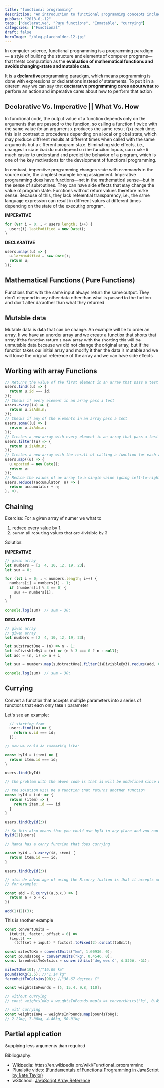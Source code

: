```yaml
---
title: "functional programming"
description: "An introduction to functional programming concepts including declarative programming, pure functions, immutability, and currying"
pubDate: "2018-01-12"
tags: ["declarative", "Pure functions", "Inmutable", "currying"]
categories: ["Functional"]
draft: false
heroImage: "/blog-placeholder-12.jpg"
---
```


In computer science, functional programming is a programming paradigm — a style of building the structure and elements of computer programs— that treats computation as the **evaluation of mathematical functions and avoids changing-state and mutable data**.

It is a **declarative** programming paradigm, which means programming is done with expressions or declarations instead of statements. To put it in a diferent way we can say that
**declarative programming cares about what** to perform an action and imperative cares about how to perform that action

## Declarative Vs. Imperative || What Vs. How

In functional code, the output value of a function depends only on the arguments that are passed to the function, so calling a function f twice with the same value for an argument x produces the same result f(x) each time; this is in contrast to procedures depending on a local or global state, which may produce different results at different times when called with the same arguments but a different program state. Eliminating side effects, i.e., changes in state that do not depend on the function inputs, can make it much easier to understand and predict the behavior of a program, which is one of the key motivations for the development of functional programming.

In contrast, imperative programming changes state with commands in the source code, the simplest example being assignment. Imperative programming does have functions—not in the mathematical sense—but in the sense of subroutines. They can have side effects that may change the value of program state. Functions without return values therefore make sense. Because of this, they lack referential transparency, i.e., the same language expression can result in different values at different times depending on the state of the executing program.

**IMPERATIVE**

```javascript
for (var i = 0; i < users.length; i++) {
  users[i].lastModified = new Date();
}
```

**DECLARATIVE**

```javascript
users.mnap((u) => {
  u.lastModified = new Date();
  return u;
});
```

## Mathematical Functions ( Pure Functions)

Functions that with the same input always return the same output. They don't deppend in any other data other than what is passed to the funtion and don't alter dataother than what they returned

## Mutable data

Mutable data is data that can be change.
An example will be to order an array. If we have an unorder array and we create a function that shorts that array if the function return a new array with the shorting this will be unmutable data because we did not change the original array, but if the function takes our initial array and modify it then the data is mutable and we will loose the original reference of the array and we can have side effects

## Working with array Functions

```javascript
// Returns the value of the first element in an array that pass a test
users.find((u) => {
  return u.id === id;
});
// Checks if every element in an array pass a test
users.every((u) => {
  return u.isAdmin;
});
// Checks if any of the elements in an array pass a test
users.some((u) => {
  return u.isAdmin;
});
// Creates a new array with every element in an array that pass a test
users.filter((u) => {
  return u.isAdmin;
});
// Creates a new array with the result of calling a function for each array element
users.map((u) => {
  u.updated = new Date();
  return u;
});
// Reduce the values of an array to a single value (going left-to-right)
users.reduce((accumulator, n) => {
  return accumulator + n;
}, 0);
```

## Chaining

Exercise: For a given array of numer we what to:

1.  reduce every value by 1.
2.  summ all resulting values that are divisible by 3

Solution:

**IMPERATIVE**

```javascript
// given array
let numbers = [2, 4, 10, 12, 19, 23];
let sum = 0;

for (let i = 0; i < numbers.length; i++) {
  numbers[i] = numbers[i] - 1;
  if (numbers[i] % 3 == 0) {
    sum += numbers[i];
  }
}

console.log(sum); // sum = 30;
```

**DECLARATIVE**

```javascript
// given array
// given array
let numbers = [2, 4, 10, 12, 19, 23];

let substractOne = (n) => n - 1;
let isDivisbleBy3 = (n) => (n % 3 === 0 ? n : null);
let add = (n, i) => n + i;

let sum = numbers.map(substractOne).filter(isDivisbleBy3).reduce(add, 0);

console.log(sum); // sum = 30;
```

## Currying

Convert a function that accepts multiple parameters into a series of functions that each only take 1 parameter

Let's see an example: <br>

```javascript
  // starting from
  users.find((u) => {
    return u.id === id;
  });

// now we could do soomethig like:

const byId = (item) => {
  return item.id === id;
}

users.find(byId)

// the problem with the above code is that id will be undefined since we need 2 params and we are passing only one

// the solution will be a function that returns another function
const byId = (id) => {
  return (item) => {
    return item.id === id;
  }
}

users.find(byId(2))

// So this also means that you could use byId in any place and you can call it like:
byId(2)(users)

// Ramda has a curry function that does currying

const byId = R.curry(id, item) {
  return item.id === id;
}

users.find(byId(2))

// also de advantage of using the R.curry funtion is that it accepts more than 2 parameters
// for example:

const add = R.curry((a,b,c,) => {
  return a + b + c;
})

add(1)(2)(3);


```

This is another example

```javascript
const convertUnits =
  (toUnit, factor, offset = 0) =>
  (input) =>
    ((offset + input) * factor).toFixed(2).concat(toUnit);

const milesToKm = convertUnits("km", 1.60936, 0);
const poundsToKg = convertUnits("kg", 0.4546, 0);
const farenheitToCelsius = convertUnits("degrees C", 0.5556, -32);

milesToKm(10); //"16.09 km"
poundsToKg(2.5); //"1.14 kg"
farenheitToCelsius(98); //"36.67 degrees C"

const weightsInPounds = [5, 15.4, 9.8, 110];

// without currying
// const weightsInKg = weightsInPounds.map(x => convertUnits('kg', 0.45460, 0)(x));

// with currying
const weightsInKg = weightsInPounds.map(poundsToKg);
// 2.27kg, 7.00kg, 4.46kg, 50.01kg
```

## Partial application

Supplying less arguments than required

<div class="bibliography">
Bibliography:

- Wikipedia: https://en.wikipedia.org/wiki/Functional_programming <br>
- Pluralsite video: [(Fundamentals of Functional Programming in JavaScript by Nate Taylor)](https://app.pluralsight.com/library/courses/javascript-functional-programming-fundamentals/exercise-files)<br>
- w3School: [JavaScript Array Reference](https://www.w3schools.com/jsref/jsref_obj_array.asp)
</div>
